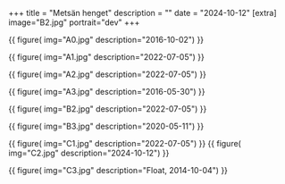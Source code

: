 +++
title = "Metsän henget"
description = ""
date = "2024-10-12"
[extra]
image="B2.jpg"
portrait="dev"
+++

{{
    figure(
        img="A0.jpg"
        description="2016-10-02")
}}

{{
    figure(
        img="A1.jpg"
        description="2022-07-05")
}}

{{
    figure(
        img="A2.jpg"
        description="2022-07-05")
}}

{{
    figure(
        img="A3.jpg"
        description="2016-05-30")
}}

{{
    figure(
        img="B2.jpg"
        description="2022-07-05")
}}

{{
    figure(
        img="B3.jpg"
        description="2020-05-11")
}}

{{
    figure(
        img="C1.jpg"
        description="2022-07-05")
}}
{{
    figure(
        img="C2.jpg"
        description="2024-10-12")
}}

{{
    figure(
        img="C3.jpg"
        description="Float, 2014-10-04")
}}